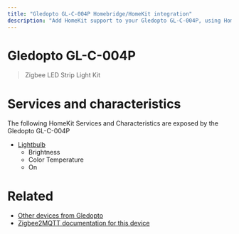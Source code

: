 ```yaml
---
title: "Gledopto GL-C-004P Homebridge/HomeKit integration"
description: "Add HomeKit support to your Gledopto GL-C-004P, using Homebridge, Zigbee2MQTT and homebridge-z2m."
---
```

<!---
This file has been GENERATED using src/docgen/docgen.ts
DO NOT EDIT THIS FILE MANUALLY!
-->
# Gledopto GL-C-004P
> Zigbee LED Strip Light Kit


# Services and characteristics
The following HomeKit Services and Characteristics are exposed by
the Gledopto GL-C-004P

* [Lightbulb](../../light.md)
  * Brightness
  * Color Temperature
  * On


# Related
* [Other devices from Gledopto](../index.md#gledopto)
* [Zigbee2MQTT documentation for this device](https://www.zigbee2mqtt.io/devices/GL-C-004P.html)